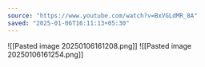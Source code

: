 ```yaml
---
source: "https://www.youtube.com/watch?v=BxVGLdMR_8A"
saved: "2025-01-06T16:11:13+05:30"
---
```

![[Pasted image 20250106161208.png]]
![[Pasted image 20250106161254.png]]
